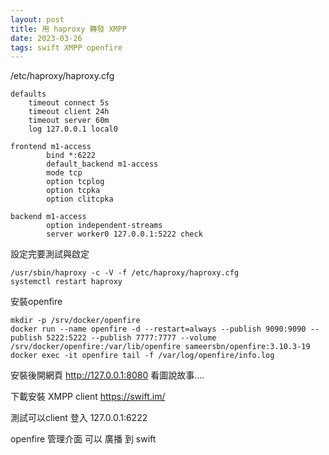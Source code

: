 ```yaml
---
layout: post
title: 用 haproxy 轉發 XMPP 
date: 2023-03-26
tags: swift XMPP openfire
---
```


/etc/haproxy/haproxy.cfg
```
defaults
    timeout connect 5s
    timeout client 24h
    timeout server 60m
    log 127.0.0.1 local0

frontend m1-access
        bind *:6222
        default_backend m1-access
        mode tcp
        option tcplog
        option tcpka
        option clitcpka

backend m1-access
        option independent-streams
        server worker0 127.0.0.1:5222 check
```

設定完要測試與啟定
```
/usr/sbin/haproxy -c -V -f /etc/haproxy/haproxy.cfg
systemctl restart haproxy
```

安裝openfire
```
mkdir -p /srv/docker/openfire
docker run --name openfire -d --restart=always --publish 9090:9090 --publish 5222:5222 --publish 7777:7777 --volume /srv/docker/openfire:/var/lib/openfire sameersbn/openfire:3.10.3-19
docker exec -it openfire tail -f /var/log/openfire/info.log
```

安裝後開網頁 http://127.0.0.1:8080 看圖說故事....

下載安裝 XMPP client https://swift.im/

測試可以client 登入 127.0.0.1:6222

openfire 管理介面 可以 廣播 到 swift

